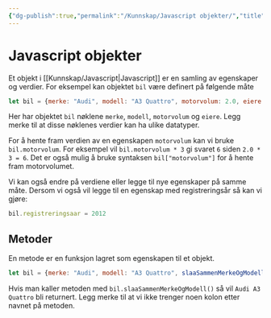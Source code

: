 ```yaml
---
{"dg-publish":true,"permalink":"/Kunnskap/Javascript objekter/","title":"Javascript objekter","tags":["it","it1","javascript"]}
---
```



# Javascript objekter
Et objekt i [[Kunnskap/Javascript\|Javascript]] er en samling av egenskaper og verdier. For eksempel kan objektet `bil` være definert på følgende måte

```javascript
let bil = {merke: "Audi", modell: "A3 Quattro", motorvolum: 2.0, eiere: ["Ståle Gjelsten", "Navn på tidligere eier"]}
```

Her har objektet `bil` nøklene `merke`, `modell`, `motorvolum` og `eiere`. Legg merke til at disse nøklenes verdier kan ha ulike datatyper.

For å hente fram verdien av en egenskapen `motorvolum` kan vi bruke `bil.motorvolum`. For eksempel vil `bil.motorvolum * 3` gi svaret `6` siden `2.0 * 3 = 6`. Det er også mulig å bruke syntaksen `bil["motorvolum"]` for å hente fram motorvolumet.

Vi kan også endre på verdiene eller legge til nye egenskaper på samme måte. Dersom vi også vil legge til en egenskap med registreringsår så kan vi gjøre:

```javascript
bil.registreringsaar = 2012
```

## Metoder
En metode er en funksjon lagret som egenskapen til et objekt.

```javascript
let bil = {merke: "Audi", modell: "A3 Quattro", slaaSammenMerkeOgModell() {return this.merke + " " + this.modell}}
```

Hvis man kaller metoden med `bil.slaaSammenMerkeOgModell()` så vil `Audi A3 Quattro` bli returnert. Legg merke til at vi ikke trenger noen kolon etter navnet på metoden.
